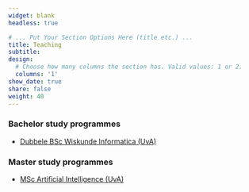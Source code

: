 ```yaml
---
widget: blank
headless: true

# ... Put Your Section Options Here (title etc.) ...
title: Teaching
subtitle:
design:
  # Choose how many columns the section has. Valid values: 1 or 2.
  columns: '1'
show_date: true
share: false
weight: 40
---
```


### Bachelor study programmes
- [Dubbele BSc Wiskunde Informatica (UvA)](https://studiegids.uva.nl/xmlpages/page/2022-2023/zoek-opleiding/opleiding/7273)

### Master study programmes
- [MSc Artificial Intelligence (UvA)](https://studiegids.uva.nl/xmlpages/page/2022-2023/zoek-opleiding/opleiding/7149)
